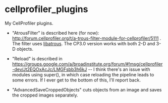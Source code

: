 # cellprofiler_plugins
My CellProfiler plugins.

* "AtrousFilter" is described here (for now): http://forum.cellprofiler.org/t/a-trous-filter-module-for-cellprofiler/5111 .
The filter uses [libatrous](https://github.com/zindy/libatrous). The CP3.0 version works with both 2-D and 3-D objects.

* "Reload" is described in https://groups.google.com/a/broadinstitute.org/forum/#!msg/cellprofiler-dev/Jt2EQOxAcJc/LMGFsbb3h6kJ -- I think there's an issue with modules using super(), in which case reloading the pipeline leads to some errors. If I ever get to the bottom of this, I'll report back.

* "AdvancedSaveCroppedObjects" cuts objects from an image and saves the cropped images separately.


